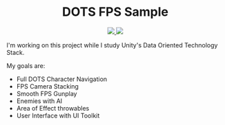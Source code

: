 <h1 align=center>
DOTS FPS Sample
</h1>

<p align=center>  
  <a href="LICENSE">
    <img src="https://img.shields.io/github/license/joaoborks/unity-dots-fps" />
  </a>
  <a href="https://github.com/joaoborks/unity-dots-fps/commits/">
    <img src="https://img.shields.io/github/last-commit/joaoborks/unity-dots-fps" />
  </a>
</p>

I'm working on this project while I study Unity's Data Oriented Technology Stack.

My goals are:
* Full DOTS Character Navigation
* FPS Camera Stacking
* Smooth FPS Gunplay
* Enemies with AI
* Area of Effect throwables
* User Interface with UI Toolkit